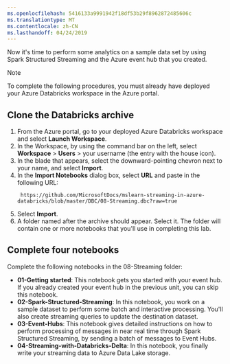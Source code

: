 ```yaml
---
ms.openlocfilehash: 5416133a9991942f18df53b29f8962872485606c
ms.translationtype: MT
ms.contentlocale: zh-CN
ms.lasthandoff: 04/24/2019
---
```

Now it's time to perform some analytics on a sample data set by using Spark Structured Streaming and the Azure event hub that you created.  

> [!NOTE]
> To complete the following procedures, you must already have deployed your Azure Databricks workspace in the Azure portal.

## <a name="clone-the-databricks-archive"></a>Clone the Databricks archive

1. From the Azure portal, go to your deployed Azure Databricks workspace and select **Launch Workspace**.
2. In the Workspace, by using the command bar on the left, select **Workspace** > **Users** > your username (the entry with the house icon).
3. In the blade that appears, select the downward-pointing chevron next to your name, and select **Import**.
4. In the **Import Notebooks** dialog box, select **URL** and paste in the following URL:
    ```
     https://github.com/MicrosoftDocs/mslearn-streaming-in-azure-databricks/blob/master/DBC/08-Streaming.dbc?raw=true
    ```
5. Select **Import**.
6. A folder named after the archive should appear. Select it. The folder will contain one or more notebooks that you'll use in completing this lab.

## <a name="complete-four-notebooks"></a>Complete four notebooks

Complete the following notebooks in the 08-Streaming folder:

- **01-Getting started**:  This notebook gets you started with your event hub. If you already created your event hub in the previous unit, you can skip this notebook.
- **02-Spark-Structured-Streaming**: In this notebook, you work on a sample dataset to perform some batch and interactive processing. You'll also create streaming queries to update the destination dataset.
- **03-Event-Hubs**: This notebook gives detailed instructions on how to perform processing of messages in near real time through Spark Structured Streaming, by sending a batch of messages to Event Hubs.
- **04-Streaming-with-Databricks-Delta**: In this notebook, you finally write your streaming data to Azure Data Lake storage.